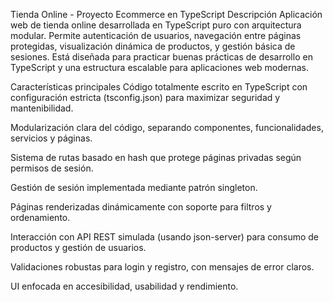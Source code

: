 Tienda Online - Proyecto Ecommerce en TypeScript
Descripción
Aplicación web de tienda online desarrollada en TypeScript puro con arquitectura modular. Permite autenticación de usuarios, navegación entre páginas protegidas, visualización dinámica de productos, y gestión básica de sesiones. Está diseñada para practicar buenas prácticas de desarrollo en TypeScript y una estructura escalable para aplicaciones web modernas.

Características principales
Código totalmente escrito en TypeScript con configuración estricta (tsconfig.json) para maximizar seguridad y mantenibilidad.

Modularización clara del código, separando componentes, funcionalidades, servicios y páginas.

Sistema de rutas basado en hash que protege páginas privadas según permisos de sesión.

Gestión de sesión implementada mediante patrón singleton.

Páginas renderizadas dinámicamente con soporte para filtros y ordenamiento.

Interacción con API REST simulada (usando json-server) para consumo de productos y gestión de usuarios.

Validaciones robustas para login y registro, con mensajes de error claros.

UI enfocada en accesibilidad, usabilidad y rendimiento. 


